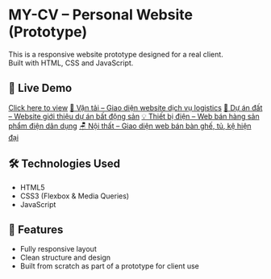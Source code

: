 # MY-CV – Personal Website (Prototype)

This is a responsive website prototype designed for a real client.  
Built with HTML, CSS and JavaScript.

## 🔗 Live Demo
[Click here to view](https://pnam11.github.io/MY-CV/index.html)
[🚛 Vận tải – Giao diện website dịch vụ logistics](https://pnam11.github.io/MY-CV/page1/index.html)
[🏡 Dự án đất – Website giới thiệu dự án bất động sản](https://pnam11.github.io/MY-CV/page2/index.html)
[💡 Thiết bị điện – Web bán hàng sản phẩm điện dân dụng](https://pnam11.github.io/MY-CV/page3/index.html)
[🪑 Nội thất – Giao diện web bán bàn ghế, tủ, kệ hiện đại](https://pnam11.github.io/MY-CV/page4/index.html)

## 🛠 Technologies Used
- HTML5
- CSS3 (Flexbox & Media Queries)
- JavaScript

## 📌 Features
- Fully responsive layout
- Clean structure and design
- Built from scratch as part of a prototype for client use

